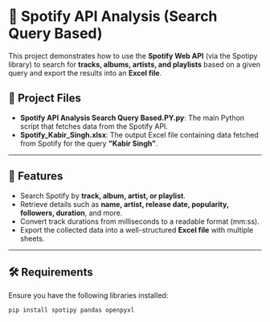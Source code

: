 # 🎵 Spotify API Analysis (Search Query Based)

This project demonstrates how to use the **Spotify Web API** (via the Spotipy library) to search for **tracks, albums, artists, and playlists** based on a given query and export the results into an **Excel file**.

## 📂 Project Files
- **Spotify API Analysis Search Query Based.PY.py**: The main Python script that fetches data from the Spotify API.
- **Spotify_Kabir_Singh.xlsx**: The output Excel file containing data fetched from Spotify for the query **"Kabir Singh"**.

---

## 🚀 Features
- Search Spotify by **track, album, artist, or playlist**.
- Retrieve details such as **name, artist, release date, popularity, followers, duration**, and more.
- Convert track durations from milliseconds to a readable format (mm:ss).
- Export the collected data into a well-structured **Excel file** with multiple sheets.

---

## 🛠️ Requirements
Ensure you have the following libraries installed:
```bash
pip install spotipy pandas openpyxl
